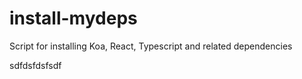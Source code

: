 # install-mydeps
Script for installing Koa, React, Typescript and related dependencies


sdfdsfdsfsdf
